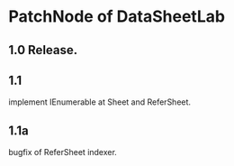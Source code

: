 # PatchNode of DataSheetLab

## 1.0 Release.

## 1.1 
implement IEnumerable at Sheet and ReferSheet.

## 1.1a
bugfix of ReferSheet indexer.
